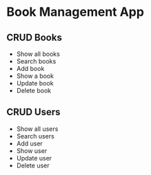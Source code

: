 # Book Management App

## CRUD Books
- Show all books
- Search books
- Add book
- Show a book
- Update book
- Delete book

## CRUD Users
- Show all users
- Search users
- Add user
- Show user
- Update user
- Delete user